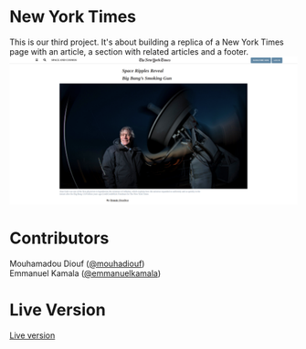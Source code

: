 # New York Times
This is our third project. It's about building a replica of a New York Times page with an article, a section with related articles and a footer.
![screenshot](./images/screenshot.png)
# Contributors
Mouhamadou Diouf (<a href="https://github.com/MouhaDiouf">@mouhadiouf</a>)<br>
Emmanuel Kamala (<a href="https://github.com/emmanuelkamala">@emmanuelkamala</a>)
# Live Version
<a href="https://raw.githack.com/MouhaDiouf/New_york_times/master/index.html" target="_blank"> Live version</a> 
